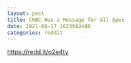 ```yaml
--- 
layout: post 
title: CNBC Has a Message for All Apes 
date: 2021-06-17 1623982480 
categories: reddit 
--- 
```

https://redd.it/o2e4ty